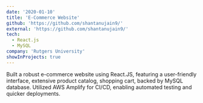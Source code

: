 ```yaml
---
date: '2020-01-10'
title: 'E-Commerce Website'
github: 'https://github.com/shantanujain9/'
external: 'https://github.com/shantanujain9/'
tech:
  - React.js
  - MySQL
company: 'Rutgers University'
showInProjects: true
---
```


Built a robust e-commerce website using React.JS, featuring a user-friendly interface, extensive product catalog,
shopping cart, backed by MySQL database. Utilized AWS Amplify for CI/CD, enabling automated testing and quicker deployments.
